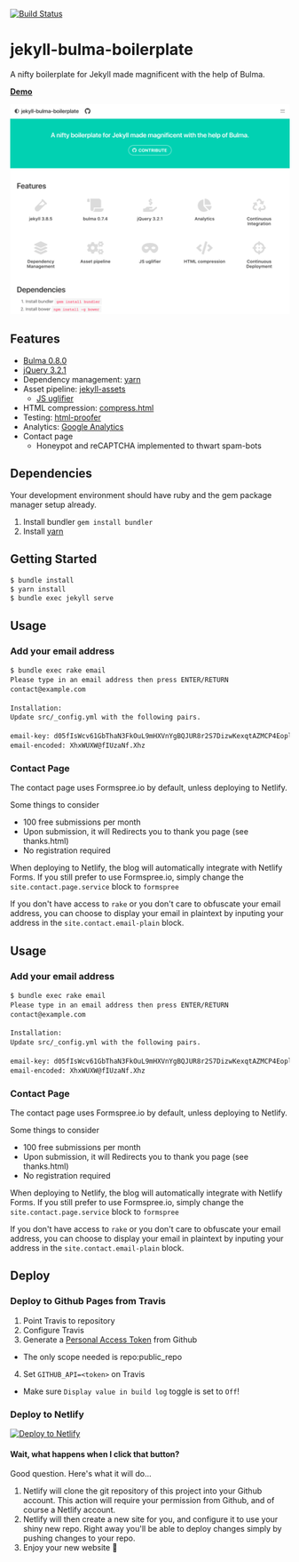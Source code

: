 [![Build Status](https://travis-ci.org/burden/jekyll-bulma-boilerplate.svg?branch=master)](https://travis-ci.org/burden/jekyll-bulma-boilerplate)
# jekyll-bulma-boilerplate

A nifty boilerplate for Jekyll made magnificent with the help of Bulma.

**[Demo](https://jekyll-bulma-boilerplate.burden.cc/)**

![jekyll-bulma-boilerplate](https://raw.githubusercontent.com/burden/jekyll-bulma-boilerplate/master/screenshot.png)

## Features

- [Bulma 0.8.0](https://github.com/jgthms/bulma/tree/0.8.0)
- [jQuery 3.2.1](https://github.com/jquery/jquery/tree/3.2.1)
- Dependency management: [yarn](https://yarnpkg.com)
- Asset pipeline: [jekyll-assets](https://rubygems.org/gems/jekyll-assets)
  - [JS uglifier](https://rubygems.org/gems/uglifier/versions/3.2.0)
- HTML compression: [compress.html](http://jch.penibelst.de/)
- Testing: [html-proofer](https://github.com/gjtorikian/html-proofer)
- Analytics: [Google Analytics](https://www.google.com/analytics/)
- Contact page
  - Honeypot and reCAPTCHA implemented to thwart spam-bots
  
## Dependencies
Your development environment should have ruby and the gem package manager setup already.

1. Install bundler `gem install bundler`
2. Install [yarn](https://yarnpkg.com/en/docs/install)

## Getting Started

```
$ bundle install
$ yarn install
$ bundle exec jekyll serve
```

## Usage

### Add your email address

```sh
$ bundle exec rake email
Please type in an email address then press ENTER/RETURN
contact@example.com

Installation:
Update src/_config.yml with the following pairs.

email-key: d05fIsWcv61GbThaN3FkOuL9mHXVnYgBQJUR8r2S7DizwKexqtAZMCP4Eoplyj
email-encoded: XhxWUXW@fIUzaNf.Xhz
```

### Contact Page

The contact page uses Formspree.io by default, unless deploying to Netlify.

Some things to consider
- 100 free submissions per month
- Upon submission, it will Redirects you to thank you page (see thanks.html)
- No registration required

When deploying to Netlify, the blog will automatically integrate with Netlify Forms. If you still prefer to use Formspree.io, simply change the `site.contact.page.service` block to `formspree`

If you don't have access to `rake` or you don't care to obfuscate your email address, you can choose to display your email in plaintext by inputing your address in the `site.contact.email-plain` block. 


## Usage

### Add your email address

```sh
$ bundle exec rake email
Please type in an email address then press ENTER/RETURN
contact@example.com

Installation:
Update src/_config.yml with the following pairs.

email-key: d05fIsWcv61GbThaN3FkOuL9mHXVnYgBQJUR8r2S7DizwKexqtAZMCP4Eoplyj
email-encoded: XhxWUXW@fIUzaNf.Xhz
```

### Contact Page

The contact page uses Formspree.io by default, unless deploying to Netlify.

Some things to consider
- 100 free submissions per month
- Upon submission, it will Redirects you to thank you page (see thanks.html)
- No registration required

When deploying to Netlify, the blog will automatically integrate with Netlify Forms. If you still prefer to use Formspree.io, simply change the `site.contact.page.service` block to `formspree`

If you don't have access to `rake` or you don't care to obfuscate your email address, you can choose to display your email in plaintext by inputing your address in the `site.contact.email-plain` block. 


## Deploy

### Deploy to Github Pages from Travis

1. Point Travis to repository
2. Configure Travis
3. Generate a [Personal Access Token](https://github.com/settings/tokens) from Github
  - The only scope needed is repo:public_repo
4. Set `GITHUB_API=<token>` on Travis
  - Make sure `Display value in build log` toggle is set to `Off`!

### Deploy to Netlify  

  [![Deploy to Netlify](https://www.netlify.com/img/deploy/button.svg)](https://app.netlify.com/start/deploy?repository=https://github.com/burden/jekyll-bulma-boilerplate)
  
  #### Wait, what happens when I click that button?

  Good question. Here's what it will do...

  1. Netlify will clone the git repository of this project into your Github account. This action will require your permission from Github, and of course a Netlify account. 
  2. Netlify will then create a new site for you, and configure it to use your shiny new repo. Right away you'll be able to deploy changes simply by pushing changes to your repo.
  3. Enjoy your new website 🎉
